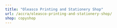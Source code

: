 ```yaml
---
title: "Oleasco Printing and Stationery Shop"
url: /accra/oleasco-printing-and-stationery-shop/
shop: copyshop
---
```

